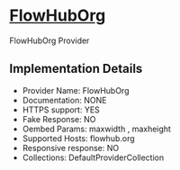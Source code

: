 # [FlowHubOrg](https://https://flowhub.org/f/*|https://flowhub.org/s/*)

FlowHubOrg Provider

## Implementation Details

- Provider
Name: FlowHubOrg
- Documentation: NONE
- HTTPS support: YES
- Fake Response: NO
- Oembed Params: maxwidth , maxheight
- Supported Hosts: flowhub.org
- Responsive response: NO
- Collections: DefaultProviderCollection


